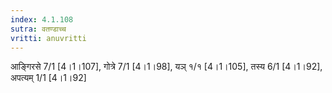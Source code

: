 ```yaml
---
index: 4.1.108
sutra: वतण्डाच्च
vritti: anuvritti
---
```


आङ्गिरसे 7/1 [4।1।107],  गोत्रे 7/1 [4।1।98], यञ्  १/१ [4।1।105], तस्य 6/1 [4।1।92], अपत्यम् 1/1 [4।1।92]
